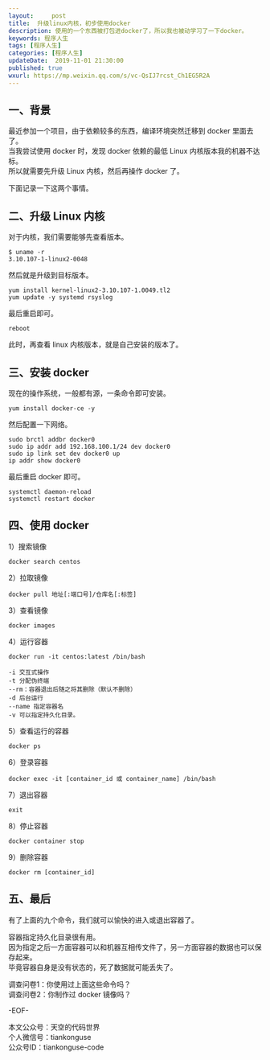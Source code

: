 ```yaml
---   
layout:     post  
title:  升级linux内核，初步使用docker
description: 使用的一个东西被打包进docker了，所以我也被动学习了一下docker。  
keywords: 程序人生  
tags: [程序人生]    
categories: [程序人生]  
updateDate:  2019-11-01 21:30:00  
published: true  
wxurl: https://mp.weixin.qq.com/s/vc-QsIJ7rcst_Ch1EG5R2A  
---  
```



## 一、背景  


最近参加一个项目，由于依赖较多的东西，编译环境突然迁移到 docker 里面去了。  
当我尝试使用 docker 时，发现 docker 依赖的最低 Linux 内核版本我的机器不达标。  
所以就需要先升级 Linux 内核，然后再操作 docker 了。  


下面记录一下这两个事情。  


## 二、升级 Linux 内核  


对于内核，我们需要能够先查看版本。  


```
$ uname -r
3.10.107-1-linux2-0048
```


然后就是升级到目标版本。  


```
yum install kernel-linux2-3.10.107-1.0049.tl2
yum update -y systemd rsyslog
```


最后重启即可。  


```
reboot
```


此时，再查看 linux 内核版本，就是自己安装的版本了。  


## 三、安装 docker  


现在的操作系统，一般都有源，一条命令即可安装。  


```
yum install docker-ce -y  
```


然后配置一下网络。  


```
sudo brctl addbr docker0
sudo ip addr add 192.168.100.1/24 dev docker0
sudo ip link set dev docker0 up
ip addr show docker0
```


最后重启 docker 即可。  


```
systemctl daemon-reload
systemctl restart docker
```


## 四、使用 docker  


1）搜索镜像  


```
docker search centos
```


[](https://res2019.tiankonguse.com/images/2019/01/001.png)  


2）拉取镜像    


```
docker pull 地址[:端口号]/仓库名[:标签]
```


3）查看镜像  


```
docker images  
```


4）运行容器    


```
docker run -it centos:latest /bin/bash 

-i 交互式操作
-t 分配伪终端
--rm：容器退出后随之将其删除（默认不删除）
-d 后台运行
--name 指定容器名
-v 可以指定持久化目录。  

```


5）查看运行的容器   


```
docker ps
```



6）登录容器  


```
docker exec -it [container_id 或 container_name] /bin/bash
```


7）退出容器  


```
exit
```


8）停止容器  


```
docker container stop
```


9）删除容器  


```
docker rm [container_id]
```


## 五、最后  


有了上面的九个命令，我们就可以愉快的进入或退出容器了。  


容器指定持久化目录很有用。  
因为指定之后一方面容器可以和机器互相传文件了，另一方面容器的数据也可以保存起来。  
毕竟容器自身是没有状态的，死了数据就可能丢失了。  


调查问卷1：你使用过上面这些命令吗？  
调查问卷2：你制作过 docker 镜像吗？


-EOF-  


本文公众号：天空的代码世界  
个人微信号：tiankonguse  
公众号ID：tiankonguse-code  
  

